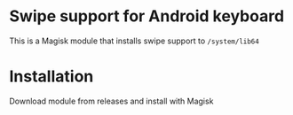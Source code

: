 # Swipe support for Android keyboard
This is a Magisk module that installs swipe support to `/system/lib64`

# Installation
Download module from releases and install with Magisk
